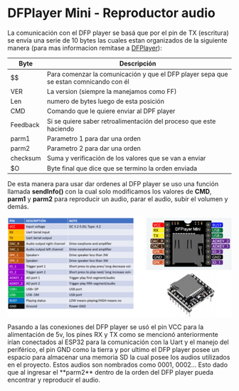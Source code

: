 
# DFPlayer Mini - Reproductor audio
La comunicación con el DFP player se basá que por el pin de TX (escritura) se envía una serie de 10 bytes las cuales estan organizados de la siguiente manera (para mas informacion remitase a [DFPlayer](/Datasheets/DFP.pdf)):


| Byte | Descripción |
| ------------- | ------------- |
|  $$ | Para comenzar la comunicación y que el DFP player sepa que se estan comnicando con él |
| VER | La version (siempre la manejamos como FF) |
| Len | numero de bytes luego de esta posición |
| CMD | Comando que le quiere enviar al DPF player  |
| Feedback | Si se quiere saber retroalimentación del proceso que este haciendo |
| parm1 | Parametro 1 para dar una orden  |
| parm2 | Parametro 2 para dar una orden  |
| checksum | Suma y verificación de los valores que se van a enviar |
| $O | Byte final que dice que se termino la orden enviada |

De esta manera para usar dar ordenes al DFP player se uso una función llamada **sendInfo()** con la cual solo modificamos los valores de **CMD**, **parm1** y **parm2** para reproducir un audio, parar el audio, subir el volumen y demás. 


<p align="center">
  <img src="DFP2.jpg" align="center" width = 700>
</p>
Pasando a las conexiones del DFP player se usó el pin VCC para la alimentación de 5v, los pines RX y TX como se mencionó anteriormente irían conectados al ESP32 para la comunicación con la Uart y el manejo del periférico, el pin GND como la tierra y por ultimo el DFP player posee un espacio para almacenar una memoria SD la cual posee los audios utilizados en el proyecto. Estos audios son nombrados como 0001, 0002... Esto dado que al ingresar el **parm2** dentro de la orden del DFP player pueda encontrar y reproducir el audio.
